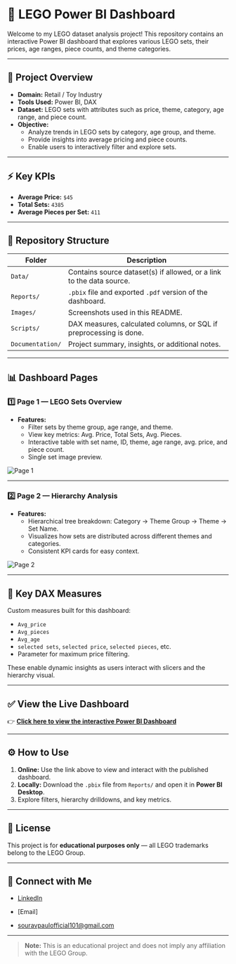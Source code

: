 # 🧱 LEGO Power BI Dashboard

Welcome to my LEGO dataset analysis project! This repository contains an interactive Power BI dashboard that explores various LEGO sets, their prices, age ranges, piece counts, and theme categories.

---

## 📌 **Project Overview**

- **Domain:** Retail / Toy Industry
- **Tools Used:** Power BI, DAX
- **Dataset:** LEGO sets with attributes such as price, theme, category, age range, and piece count.
- **Objective:**
  - Analyze trends in LEGO sets by category, age group, and theme.
  - Provide insights into average pricing and piece counts.
  - Enable users to interactively filter and explore sets.

---

## ⚡ **Key KPIs**

- **Average Price:** `$45`
- **Total Sets:** `4385`
- **Average Pieces per Set:** `411`

---

## 📂 **Repository Structure**

| Folder | Description |
|--------|--------------|
| `Data/` | Contains source dataset(s) if allowed, or a link to the data source. |
| `Reports/` | `.pbix` file and exported `.pdf` version of the dashboard. |
| `Images/` | Screenshots used in this README. |
| `Scripts/` | DAX measures, calculated columns, or SQL if preprocessing is done. |
| `Documentation/` | Project summary, insights, or additional notes. |

---

## 📊 **Dashboard Pages**

### **1️⃣ Page 1 — LEGO Sets Overview**
- **Features:**
  - Filter sets by theme group, age range, and theme.
  - View key metrics: Avg. Price, Total Sets, Avg. Pieces.
  - Interactive table with set name, ID, theme, age range, avg. price, and piece count.
  - Single set image preview.

![Page 1](Images/page1.png)

---

### **2️⃣ Page 2 — Hierarchy Analysis**
- **Features:**
  - Hierarchical tree breakdown: Category → Theme Group → Theme → Set Name.
  - Visualizes how sets are distributed across different themes and categories.
  - Consistent KPI cards for easy context.

![Page 2](Images/page2.png)

---

## 🧩 **Key DAX Measures**

Custom measures built for this dashboard:
- `Avg_price`
- `Avg_pieces`
- `Avg_age`
- `selected sets`, `selected price`, `selected pieces`, etc.
- Parameter for maximum price filtering.

These enable dynamic insights as users interact with slicers and the hierarchy visual.

---

## ✅ **View the Live Dashboard**

👉 [**Click here to view the interactive Power BI Dashboard**](https://app.powerbi.com/view?r=eyJrIjoiM2Y1Y2RjZTItYjI3MC00NjM3LWExNzQtZmEzYTMyOGJhMTY3IiwidCI6ImM2ZTU0OWIzLTVmNDUtNDAzMi1hYWU5LWQ0MjQ0ZGM1YjJjNCJ9)

---

## ⚙️ **How to Use**

1. **Online:** Use the link above to view and interact with the published dashboard.
2. **Locally:** Download the `.pbix` file from `Reports/` and open it in **Power BI Desktop**.
3. Explore filters, hierarchy drilldowns, and key metrics.

---

## 📃 **License**

This project is for **educational purposes only** — all LEGO trademarks belong to the LEGO Group.

---

## 🔗 **Connect with Me**

- [LinkedIn]((https://www.linkedin.com/in/souravpaulofficial/))

- [Email]
- souravpaulofficial101@gmail.com

---

> **Note:** This is an educational project and does not imply any affiliation with the LEGO Group.

